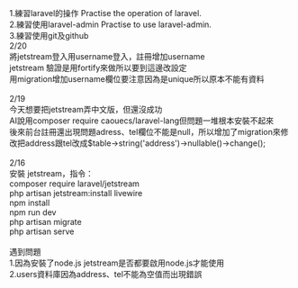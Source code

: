1.練習laravel的操作 Practise the operation of laravel.<br>
2.練習使用laravel-admin Practise to use laravel-admin.<br>
3.練習使用git及github<br>
2/20<br>
將jetstream登入用username登入，註冊增加username<br>
jetstream 驗證是用fortify來做所以要到這邊改設定<br>
用migration增加username欄位要注意因為是unique所以原本不能有資料<br>
<br>
2/19<br>
今天想要把jetstream弄中文版，但還沒成功<br>
AI說用composer require caouecs/laravel-lang但問題一堆根本安裝不起來<br>
後來前台註冊還出現問題adress、tel欄位不能是null，所以增加了migration來修改把address跟tel改成$table->string('address')->nullable()->change();<br>
<br>
2/16<br>
安裝 jetstream，指令：<br>
composer require laravel/jetstream<br>
php artisan jetstream:install livewire<br>
npm install<br>
npm run dev<br>
php artisan migrate<br>
php artisan serve<br>
<br>
遇到問題<br>
1.因為安裝了node.js jetstream是否都要啟用node.js才能使用<br>
2.users資料庫因為address、tel不能為空值而出現錯誤<br>
<br>
